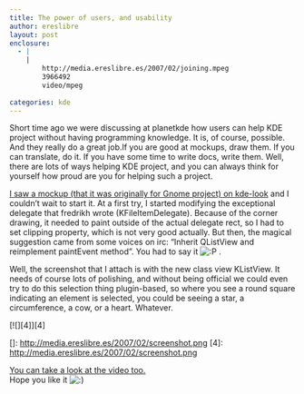 ```yaml
---
title: The power of users, and usability
author: ereslibre
layout: post
enclosure:
  - |
    |
        http://media.ereslibre.es/2007/02/joining.mpeg
        3966492
        video/mpeg
        
categories: kde
---
```

Short time ago we were discussing at planetkde how users can help KDE project without having programming knowledge. It is, of course, possible. And they really do a great job.If you are good at mockups, draw them. If you can translate, do it. If you have some time to write docs, write them. Well, there are lots of ways helping KDE project, and you can always think for yourself how proud are you for helping such a project.

[I saw a mockup (that it was originally for Gnome project) on kde-look][1] and I couldn’t wait to start it. At a first try, I started modifying the exceptional delegate that fredrikh wrote (KFileItemDelegate). Because of the corner drawing, it needed to paint outside of the actual delegate rect, so I had to set clipping property, which is not very good actually. But then, the magical suggestion came from some voices on irc: “Inherit QListView and reimplement paintEvent method”. You had to say it ![:P][2] .

 [1]: http://www.kde-look.org/content/show.php?content=52738
 [2]: http://blog.ereslibre.es/wp-includes/images/smilies/icon_razz.gif

Well, the screenshot that I attach is with the new class view KListView. It needs of course lots of polishing, and without being official we could even try to do this selection thing plugin-based, so where you see a round square indicating an element is selected, you could be seeing a star, a circumference, a cow, or a heart. Whatever.

[![][4]][4]

 []: http://media.ereslibre.es/2007/02/screenshot.png
 [4]: http://media.ereslibre.es/2007/02/screenshot.png

[You can take a look at the video too.][5]  
Hope you like it ![:)][6] 

 [5]: http://media.ereslibre.es/2007/02/joining.mpeg
 [6]: http://blog.ereslibre.es/wp-includes/images/smilies/icon_smile.gif
